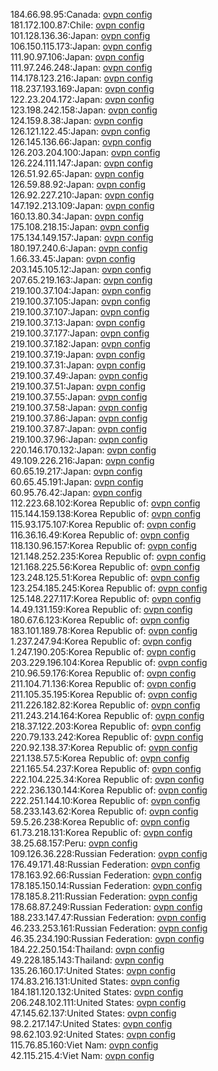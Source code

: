 184.66.98.95:Canada: [ovpn config](vpn/184_66_98_95.ovpn)  
181.172.100.87:Chile: [ovpn config](vpn/181_172_100_87.ovpn)  
101.128.136.36:Japan: [ovpn config](vpn/101_128_136_36.ovpn)  
106.150.115.173:Japan: [ovpn config](vpn/106_150_115_173.ovpn)  
111.90.97.106:Japan: [ovpn config](vpn/111_90_97_106.ovpn)  
111.97.246.248:Japan: [ovpn config](vpn/111_97_246_248.ovpn)  
114.178.123.216:Japan: [ovpn config](vpn/114_178_123_216.ovpn)  
118.237.193.169:Japan: [ovpn config](vpn/118_237_193_169.ovpn)  
122.23.204.172:Japan: [ovpn config](vpn/122_23_204_172.ovpn)  
123.198.242.158:Japan: [ovpn config](vpn/123_198_242_158.ovpn)  
124.159.8.38:Japan: [ovpn config](vpn/124_159_8_38.ovpn)  
126.121.122.45:Japan: [ovpn config](vpn/126_121_122_45.ovpn)  
126.145.136.66:Japan: [ovpn config](vpn/126_145_136_66.ovpn)  
126.203.204.100:Japan: [ovpn config](vpn/126_203_204_100.ovpn)  
126.224.111.147:Japan: [ovpn config](vpn/126_224_111_147.ovpn)  
126.51.92.65:Japan: [ovpn config](vpn/126_51_92_65.ovpn)  
126.59.88.92:Japan: [ovpn config](vpn/126_59_88_92.ovpn)  
126.92.227.210:Japan: [ovpn config](vpn/126_92_227_210.ovpn)  
147.192.213.109:Japan: [ovpn config](vpn/147_192_213_109.ovpn)  
160.13.80.34:Japan: [ovpn config](vpn/160_13_80_34.ovpn)  
175.108.218.15:Japan: [ovpn config](vpn/175_108_218_15.ovpn)  
175.134.149.157:Japan: [ovpn config](vpn/175_134_149_157.ovpn)  
180.197.240.6:Japan: [ovpn config](vpn/180_197_240_6.ovpn)  
1.66.33.45:Japan: [ovpn config](vpn/1_66_33_45.ovpn)  
203.145.105.12:Japan: [ovpn config](vpn/203_145_105_12.ovpn)  
207.65.219.163:Japan: [ovpn config](vpn/207_65_219_163.ovpn)  
219.100.37.104:Japan: [ovpn config](vpn/219_100_37_104.ovpn)  
219.100.37.105:Japan: [ovpn config](vpn/219_100_37_105.ovpn)  
219.100.37.107:Japan: [ovpn config](vpn/219_100_37_107.ovpn)  
219.100.37.13:Japan: [ovpn config](vpn/219_100_37_13.ovpn)  
219.100.37.177:Japan: [ovpn config](vpn/219_100_37_177.ovpn)  
219.100.37.182:Japan: [ovpn config](vpn/219_100_37_182.ovpn)  
219.100.37.19:Japan: [ovpn config](vpn/219_100_37_19.ovpn)  
219.100.37.31:Japan: [ovpn config](vpn/219_100_37_31.ovpn)  
219.100.37.49:Japan: [ovpn config](vpn/219_100_37_49.ovpn)  
219.100.37.51:Japan: [ovpn config](vpn/219_100_37_51.ovpn)  
219.100.37.55:Japan: [ovpn config](vpn/219_100_37_55.ovpn)  
219.100.37.58:Japan: [ovpn config](vpn/219_100_37_58.ovpn)  
219.100.37.86:Japan: [ovpn config](vpn/219_100_37_86.ovpn)  
219.100.37.87:Japan: [ovpn config](vpn/219_100_37_87.ovpn)  
219.100.37.96:Japan: [ovpn config](vpn/219_100_37_96.ovpn)  
220.146.170.132:Japan: [ovpn config](vpn/220_146_170_132.ovpn)  
49.109.226.216:Japan: [ovpn config](vpn/49_109_226_216.ovpn)  
60.65.19.217:Japan: [ovpn config](vpn/60_65_19_217.ovpn)  
60.65.45.191:Japan: [ovpn config](vpn/60_65_45_191.ovpn)  
60.95.76.42:Japan: [ovpn config](vpn/60_95_76_42.ovpn)  
112.223.68.102:Korea Republic of: [ovpn config](vpn/112_223_68_102.ovpn)  
115.144.159.138:Korea Republic of: [ovpn config](vpn/115_144_159_138.ovpn)  
115.93.175.107:Korea Republic of: [ovpn config](vpn/115_93_175_107.ovpn)  
116.36.16.49:Korea Republic of: [ovpn config](vpn/116_36_16_49.ovpn)  
118.130.96.157:Korea Republic of: [ovpn config](vpn/118_130_96_157.ovpn)  
121.148.252.235:Korea Republic of: [ovpn config](vpn/121_148_252_235.ovpn)  
121.168.225.56:Korea Republic of: [ovpn config](vpn/121_168_225_56.ovpn)  
123.248.125.51:Korea Republic of: [ovpn config](vpn/123_248_125_51.ovpn)  
123.254.185.245:Korea Republic of: [ovpn config](vpn/123_254_185_245.ovpn)  
125.148.227.117:Korea Republic of: [ovpn config](vpn/125_148_227_117.ovpn)  
14.49.131.159:Korea Republic of: [ovpn config](vpn/14_49_131_159.ovpn)  
180.67.6.123:Korea Republic of: [ovpn config](vpn/180_67_6_123.ovpn)  
183.101.189.78:Korea Republic of: [ovpn config](vpn/183_101_189_78.ovpn)  
1.237.247.94:Korea Republic of: [ovpn config](vpn/1_237_247_94.ovpn)  
1.247.190.205:Korea Republic of: [ovpn config](vpn/1_247_190_205.ovpn)  
203.229.196.104:Korea Republic of: [ovpn config](vpn/203_229_196_104.ovpn)  
210.96.59.176:Korea Republic of: [ovpn config](vpn/210_96_59_176.ovpn)  
211.104.71.136:Korea Republic of: [ovpn config](vpn/211_104_71_136.ovpn)  
211.105.35.195:Korea Republic of: [ovpn config](vpn/211_105_35_195.ovpn)  
211.226.182.82:Korea Republic of: [ovpn config](vpn/211_226_182_82.ovpn)  
211.243.214.164:Korea Republic of: [ovpn config](vpn/211_243_214_164.ovpn)  
218.37.122.203:Korea Republic of: [ovpn config](vpn/218_37_122_203.ovpn)  
220.79.133.242:Korea Republic of: [ovpn config](vpn/220_79_133_242.ovpn)  
220.92.138.37:Korea Republic of: [ovpn config](vpn/220_92_138_37.ovpn)  
221.138.57.5:Korea Republic of: [ovpn config](vpn/221_138_57_5.ovpn)  
221.165.54.237:Korea Republic of: [ovpn config](vpn/221_165_54_237.ovpn)  
222.104.225.34:Korea Republic of: [ovpn config](vpn/222_104_225_34.ovpn)  
222.236.130.144:Korea Republic of: [ovpn config](vpn/222_236_130_144.ovpn)  
222.251.144.10:Korea Republic of: [ovpn config](vpn/222_251_144_10.ovpn)  
58.233.143.62:Korea Republic of: [ovpn config](vpn/58_233_143_62.ovpn)  
59.5.26.238:Korea Republic of: [ovpn config](vpn/59_5_26_238.ovpn)  
61.73.218.131:Korea Republic of: [ovpn config](vpn/61_73_218_131.ovpn)  
38.25.68.157:Peru: [ovpn config](vpn/38_25_68_157.ovpn)  
109.126.36.228:Russian Federation: [ovpn config](vpn/109_126_36_228.ovpn)  
176.49.171.48:Russian Federation: [ovpn config](vpn/176_49_171_48.ovpn)  
178.163.92.66:Russian Federation: [ovpn config](vpn/178_163_92_66.ovpn)  
178.185.150.14:Russian Federation: [ovpn config](vpn/178_185_150_14.ovpn)  
178.185.8.211:Russian Federation: [ovpn config](vpn/178_185_8_211.ovpn)  
178.68.87.249:Russian Federation: [ovpn config](vpn/178_68_87_249.ovpn)  
188.233.147.47:Russian Federation: [ovpn config](vpn/188_233_147_47.ovpn)  
46.233.253.161:Russian Federation: [ovpn config](vpn/46_233_253_161.ovpn)  
46.35.234.190:Russian Federation: [ovpn config](vpn/46_35_234_190.ovpn)  
184.22.250.154:Thailand: [ovpn config](vpn/184_22_250_154.ovpn)  
49.228.185.143:Thailand: [ovpn config](vpn/49_228_185_143.ovpn)  
135.26.160.17:United States: [ovpn config](vpn/135_26_160_17.ovpn)  
174.83.216.131:United States: [ovpn config](vpn/174_83_216_131.ovpn)  
184.181.120.132:United States: [ovpn config](vpn/184_181_120_132.ovpn)  
206.248.102.111:United States: [ovpn config](vpn/206_248_102_111.ovpn)  
47.145.62.137:United States: [ovpn config](vpn/47_145_62_137.ovpn)  
98.2.217.147:United States: [ovpn config](vpn/98_2_217_147.ovpn)  
98.62.103.92:United States: [ovpn config](vpn/98_62_103_92.ovpn)  
115.76.85.160:Viet Nam: [ovpn config](vpn/115_76_85_160.ovpn)  
42.115.215.4:Viet Nam: [ovpn config](vpn/42_115_215_4.ovpn)  
